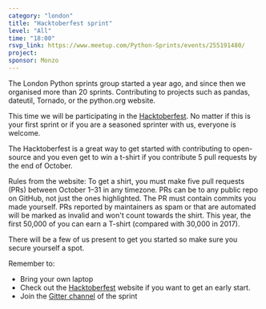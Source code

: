 ```yaml
---
category: "london"
title: "Hacktoberfest sprint"
level: "All"
time: "18:00"
rsvp_link: https://www.meetup.com/Python-Sprints/events/255191480/
project:
sponsor: Monzo
---
```


The London Python sprints group started a year ago, and since then we
organised more than 20 sprints. Contributing to projects such as pandas,
dateutil, Tornado, or the python.org website.

This time we will be participating in the [Hacktoberfest](https://hacktoberfest.digitalocean.com/).
No matter if this is your first sprint or if you are a seasoned sprinter with us, everyone is welcome.

The Hacktoberfest is a great way to get started with contributing to open-source and you even
get to win a t-shirt if you contribute 5 pull requests by the end of October.

Rules from the website:
To get a shirt, you must make five pull requests (PRs) between October 1–31 in any timezone.
PRs can be to any public repo on GitHub, not just the ones highlighted.
The PR must contain commits you made yourself.
PRs reported by maintainers as spam or that are automated will be marked as invalid and won't count towards the shirt.
This year, the first 50,000 of you can earn a T-shirt (compared with 30,000 in 2017).

There will be a few of us present to get you started so make sure you secure yourself a spot.

Remember to:

- Bring your own laptop
- Check out the [Hacktoberfest](https://hacktoberfest.digitalocean.com/) website if you want to get an early start.
- Join the [Gitter channel](https://gitter.im/py-sprints/hacktoberfest2018) of the sprint
